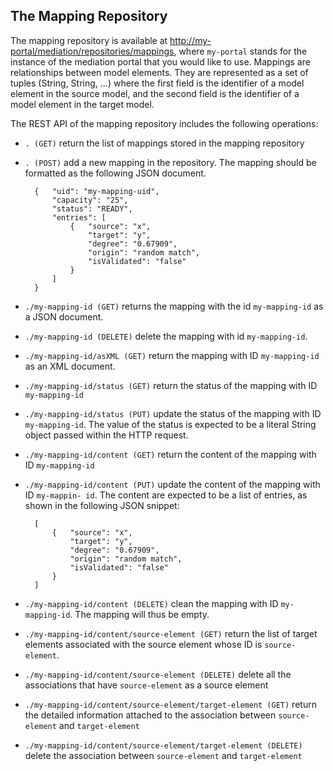 ## The Mapping Repository ##

The mapping repository is available at <http://my-portal/mediation/repositories/mappings>, where `my-portal` stands for the instance of the mediation portal that you would like to use. Mappings are relationships between model elements. They are represented as a set of tuples (String, String, ...) where the first field is the identifier of a model element in the source model, and the second field is the identifier of a model element in the target model. 

The REST API of the mapping repository includes the following operations:

- `. (GET)` return the list of mappings stored in the mapping repository

- `. (POST)` add a new mapping in the repository. The mapping should be formatted as the following JSON document. 
	
		{ 	"uid": "my-mapping-uid",
	   	 	"capacity": "25",
			"status": "READY",
			"entries": [
				{	"source": "x",
					"target": "y",
					"degree": "0.67909",
					"origin": "random match",
					"isValidated": "false"
				}
			]
		}

- `./my-mapping-id (GET)` returns the mapping with the id `my-mapping-id` as a JSON document.

- `./my-mapping-id (DELETE)` delete the mapping with id `my-mapping-id`. 

- `./my-mapping-id/asXML (GET)` return the mapping with ID `my-mapping-id` as an XML document.

- `./my-mapping-id/status (GET)`  return the status of the mapping with ID `my-mapping-id`

- `./my-mapping-id/status (PUT)`  update the status of the mapping with ID `my-mapping-id`. The value of the status is expected to be a literal String object passed within the HTTP request.

- `./my-mapping-id/content (GET)` return the content of the mapping with ID `my-mapping-id`

- `./my-mapping-id/content (PUT)` update the content of the mapping with ID `my-mappin- id`. The content are expected to be a list of entries, as shown in the following JSON snippet:

		[
			{	"source": "x",
				"target": "y",
				"degree": "0.67909",
				"origin": "random match",
				"isValidated": "false"
			}
		]

- `./my-mapping-id/content (DELETE)` clean the mapping with ID `my-mapping-id`. The mapping will thus be empty.

- `./my-mapping-id/content/source-element (GET)` return the list of target elements associated with the source element whose ID is `source-element`.

- `./my-mapping-id/content/source-element (DELETE)` delete all the associations that have `source-element` as a source element

- `./my-mapping-id/content/source-element/target-element (GET)` return the detailed information attached to the association between `source-element` and `target-element`

- `./my-mapping-id/content/source-element/target-element (DELETE)`  delete the association between `source-element` and `target-element`
